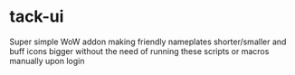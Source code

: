 # tack-ui
Super simple WoW addon making friendly nameplates shorter/smaller and buff icons bigger without the need of running these scripts or macros manually upon login

